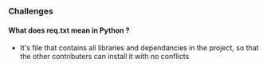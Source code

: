 ### Challenges

#### What does req.txt mean in Python ?
- It's file that contains all libraries and dependancies in the project, so that the other contributers can install it with no conflicts
